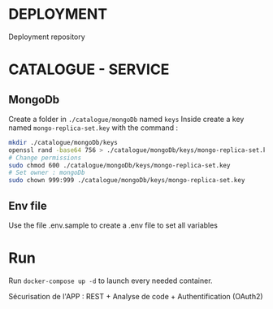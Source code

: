 # DEPLOYMENT
Deployment repository
# CATALOGUE - SERVICE
## MongoDb
Create a folder in `./catalogue/mongoDb` named `keys`
Inside create a key named `mongo-replica-set.key` with the command :

``` bash
mkdir ./catalogue/mongoDb/keys
openssl rand -base64 756 > ./catalogue/mongoDb/keys/mongo-replica-set.key
# Change permissions
sudo chmod 600 ./catalogue/mongoDb/keys/mongo-replica-set.key
# Set owner : mongoDb
sudo chown 999:999 ./catalogue/mongoDb/keys/mongo-replica-set.key
```

## Env file
 Use the file .env.sample to create a .env file to set all variables
 


# Run 
Run `docker-compose up -d` to launch every needed container.


Sécurisation de l'APP : REST + Analyse de code + Authentification (OAuth2)
